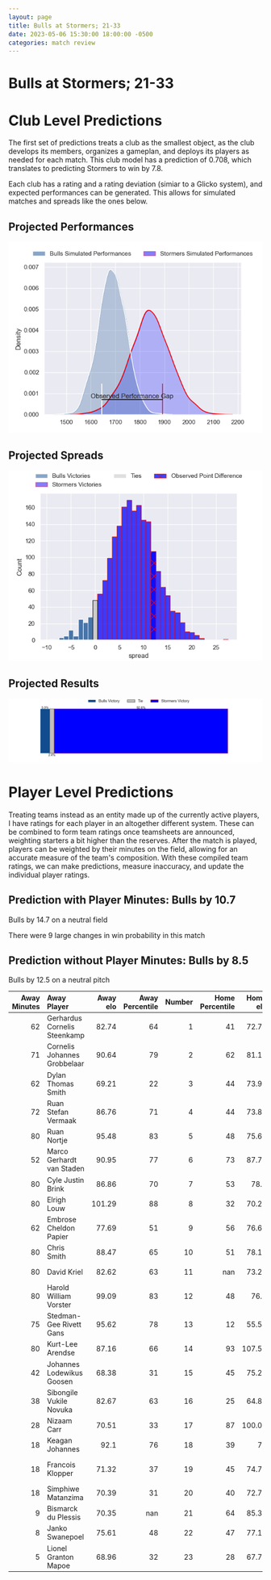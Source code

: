 ```yaml
---  
layout: page  
title: Bulls at Stormers; 21-33  
date: 2023-05-06 15:30:00 18:00:00 -0500  
categories: match review  
---
```

# Bulls at Stormers; 21-33

# Club Level Predictions


The first set of predictions treats a club as the smallest object, as the club develops its members, organizes a gameplan, and deploys its players as needed for each match. This club model has a prediction of 0.708, which translates to predicting Stormers to win by 7.8.

Each club has a rating and a rating deviation (simiar to a Glicko system), and expected performances can be generated. This allows for simulated matches and spreads like the ones below.
## Projected Performances


![Projected Performances](plots/performances_2023-05-06-Stormers-Bulls.png)
## Projected Spreads


![Projected Spreads](plots/spreads_2023-05-06-Stormers-Bulls.png)
## Projected Results


![Projected Results](plots/resultbar_2023-05-06-Stormers-Bulls.png)
# Player Level Predictions


Treating teams instead as an entity made up of the currently active players, I have ratings for each player in an altogether different system. These can be combined to form team ratings once teamsheets are announced, weighting starters a bit higher than the reserves. After the match is played, players can be weighted by their minutes on the field, allowing for an accurate measure of the team's composition. With these compiled team ratings, we can make predictions, measure inaccuracy, and update the individual player ratings.
## Prediction with Player Minutes: Bulls by 10.7


Bulls by 14.7 on a neutral field

There were 9 large changes in win probability in this match
## Prediction without Player Minutes: Bulls by 8.5


Bulls by 12.5 on a neutral pitch



|   Away Minutes | Away Player                  |   Away elo |   Away Percentile |   Number |   Home Percentile |   Home elo | Home Player                  |   Home Minutes |
|---------------:|:-----------------------------|-----------:|------------------:|---------:|------------------:|-----------:|:-----------------------------|---------------:|
|             62 | Gerhardus Cornelis Steenkamp |      82.74 |                64 |        1 |                41 |      72.78 | Steven Kitshoff              |             72 |
|             71 | Cornelis Johannes Grobbelaar |      90.64 |                79 |        2 |                62 |      81.11 | Joseph Dweba                 |             62 |
|             62 | Dylan Thomas Smith           |      69.21 |                22 |        3 |                44 |      73.92 | Jozua Francois Malherbe      |             68 |
|             72 | Ruan Stefan Vermaak          |      86.76 |                71 |        4 |                44 |      73.86 | Ruben van Heerden            |             72 |
|             80 | Ruan Nortje                  |      95.48 |                83 |        5 |                48 |      75.61 | Marvin Orie                  |             80 |
|             52 | Marco Gerhardt van Staden    |      90.95 |                77 |        6 |                73 |      87.71 | Deon Fourie                  |             45 |
|             80 | Cyle Justin Brink            |      86.86 |                70 |        7 |                53 |      78.3  | Hacjivah Dayimani            |             55 |
|             80 | Elrigh Louw                  |     101.29 |                88 |        8 |                32 |      70.28 | Evan Roos                    |             80 |
|             62 | Embrose Cheldon Papier       |      77.69 |                51 |        9 |                56 |      76.61 | Herschel Jerome Jantjies     |             71 |
|             80 | Chris Smith                  |      88.47 |                65 |       10 |                51 |      78.16 | Immanuel Libbok              |             80 |
|             80 | David Kriel                  |      82.62 |                63 |       11 |               nan |      73.27 | Leolin Lucien Zas            |             71 |
|             80 | Harold William Vorster       |      99.09 |                83 |       12 |                48 |      76.5  | Daniel Michael du Plessis    |             80 |
|             75 | Stedman-Gee Rivett Gans      |      95.62 |                78 |       13 |                12 |      55.54 | Adriaan Ruhan Nel            |             80 |
|             80 | Kurt-Lee Arendse             |      87.16 |                66 |       14 |                93 |     107.52 | Angelo Davids                |             80 |
|             42 | Johannes Lodewikus Goosen    |      68.38 |                31 |       15 |                45 |      75.27 | Damian Willemse              |             80 |
|             38 | Sibongile Vukile Novuka      |      82.67 |                63 |       16 |                25 |      64.83 | Willem Gerhardus Engelbrecht |             35 |
|             28 | Nizaam Carr                  |      70.51 |                33 |       17 |                87 |     100.02 | Ben-Jason Dixon              |             25 |
|             18 | Keagan Johannes              |      92.1  |                76 |       18 |                39 |      71    | JJ Kotze                     |             18 |
|             18 | Francois Klopper             |      71.32 |                37 |       19 |                45 |      74.79 | Johan Neethling Fouche       |             12 |
|             18 | Simphiwe Matanzima           |      70.39 |                31 |       20 |                40 |      72.79 | Albertus Paul de Wet         |              9 |
|              9 | Bismarck du Plessis          |      70.35 |               nan |       21 |                64 |      85.37 | Sacha Mngomezulu             |              9 |
|              8 | Janko Swanepoel              |      75.61 |                48 |       22 |                47 |      77.12 | Gary Porter                  |              8 |
|              5 | Lionel Granton Mapoe         |      68.96 |                32 |       23 |                28 |      67.73 | Alistair Fernando Vermaak    |              8 |

